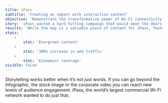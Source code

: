 ```yaml
---
title: iPass
subtitle: 'Creating an impact with interactive content'
objective: 'Demonstrate the transformative power of Wi-Fi connectivity by engaging prospects, iPass customers, partners and key players in the technology industry with the iPass website.'
story: 'iPass wanted a hard hitting campaign that would open the doors to meetings with prospects and potential partners and lead to long-term business relationships. iPass didn’t just want to be on the map, it needed to become the map. To counteract the domination of cellular technologies as a friction-free solution to business or consumer connectivity, Spark suggested a map that would show the growth of Wi-Fi hotspots. The ambition was to create a mechanism that would deliver the message that Wi-Fi = iPass and Wi-Fi = improved productivity to both the media and the wider business community. Spark worked with an analyst house to build live content in the form of a map that provides a continuous data resource for journalists, analysts and other influencers on the growth of Wi-Fi hotspots and also proves the business case for Wi-Fi.  '
results: 'While the map is a valuable piece of content for iPass, featuring prominently on the website, the primary motivation was heavy-hitting media coverage. Spark has delivered this in top-tier business media such as _The Economist_, _Wired_, _BBC News Online_, and _The Independent_. _The Economist_ led with a near perfectly messaged subhead: "As Wi-Fi hotspots proliferate, who needs cellular wireless?" Global coverage topped 100 pieces in a broad range of business, enterprise IT, mobile, telecoms and business travel publications. The online impact was huge - traffic to the website increased by 300% and it provoked extensive social media conversations. Backlinks from influential media such as the BBC significantly contributed to SEO. The industry’s leading body, the WBA, congratulated iPass on making Wi-Fi data so accessible and engaging. The campaign contributed to over a dozen meetings with key targets, many of which resulted in long-term business relationships.'
stats:
    -
        stat: 'Evergreen content'
    -
        stat: '300% increase in web traffic'
    -
        stat: 'Economist coverage'
visible: false
---
```


Storytelling works better when it’s not just words.  If you can go beyond the infographic, the stock image or the corporate video you can reach new levels of audience engagement. iPass, the world’s largest commercial Wi-Fi network wanted to do just that.
